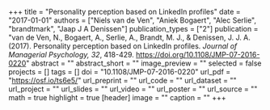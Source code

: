 +++
title = "Personality perception based on LinkedIn profiles"
date = "2017-01-01"
authors = ["Niels van de Ven", "Aniek Bogaert", "Alec Serlie", "brandtmark", "Jaap J A Denissen"]
publication_types = ["2"]
publication = "van de Ven, N., Bogaert, A., Serlie, A., Brandt, M. J., & Denissen, J. J. A. (2017). Personality perception based on LinkedIn profiles. *Journal of Managerial Psychology, 32*, 418-429. https://doi.org/10.1108/JMP-07-2016-0220"
abstract = ""
abstract_short = ""
image_preview = ""
selected = false
projects = []
tags = []
doi = "10.1108/JMP-07-2016-0220"
url_pdf = "https://osf.io/ts6e5/"
url_preprint = ""
url_code = ""
url_dataset = ""
url_project = ""
url_slides = ""
url_video = ""
url_poster = ""
url_source = ""
math = true
highlight = true
[header]
image = ""
caption = ""
+++
